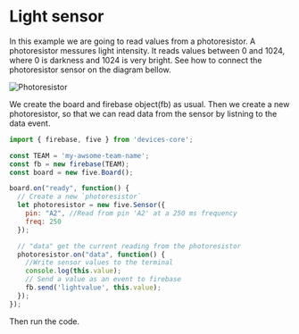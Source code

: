 # Light sensor

In this example we are going to read values from a photoresistor.
A photoresistor messures light intensity. It reads values between 0 and 1024,
where 0 is darkness and 1024 is very bright.
See how to connect the photoresistor sensor on the diagram bellow.

![Photoresistor](http://johnny-five.io/img/breadboard/photoresistor.png)


We create the board and firebase object(fb) as usual. Then we create a new photoresistor, so that we can read data from the sensor by listning to the data event.

```js
import { firebase, five } from 'devices-core';

const TEAM = 'my-awsome-team-name';
const fb = new firebase(TEAM);
const board = new five.Board();

board.on("ready", function() {
  // Create a new `photoresistor`
  let photoresistor = new five.Sensor({
    pin: "A2", //Read from pin 'A2' at a 250 ms frequency
    freq: 250
  });

  // "data" get the current reading from the photoresistor
  photoresistor.on("data", function() {
    //Write sensor values to the terminal
    console.log(this.value);
    // Send a value as an event to firebase
  	fb.send('lightvalue', this.value);
  });
});
```

Then run the code.
